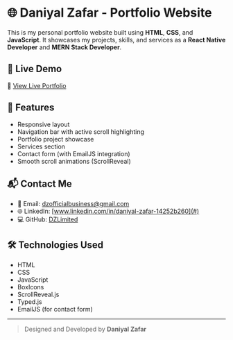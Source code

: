 # 🌐 Daniyal Zafar - Portfolio Website

This is my personal portfolio website built using **HTML**, **CSS**, and **JavaScript**. It showcases my projects, skills, and services as a **React Native Developer** and **MERN Stack Developer**.

## 🚀 Live Demo
🔗 [View Live Portfolio](https://github.com/DZLimited/Daniyal_portfolio.git)

## 📁 Features

- Responsive layout
- Navigation bar with active scroll highlighting
- Portfolio project showcase
- Services section
- Contact form (with EmailJS integration)
- Smooth scroll animations (ScrollReveal)

## 📬 Contact Me

- 📧 Email: dzofficialbusiness@gmail.com  
- 🌐 LinkedIn: [www.linkedin.com/in/daniyal-zafar-14252b260](#)
- 💻 GitHub: [DZLimited](https://github.com/DZLimited)

## 🛠️ Technologies Used

- HTML
- CSS
- JavaScript
- BoxIcons
- ScrollReveal.js
- Typed.js
- EmailJS (for contact form)

---

> Designed and Developed by **Daniyal Zafar**
